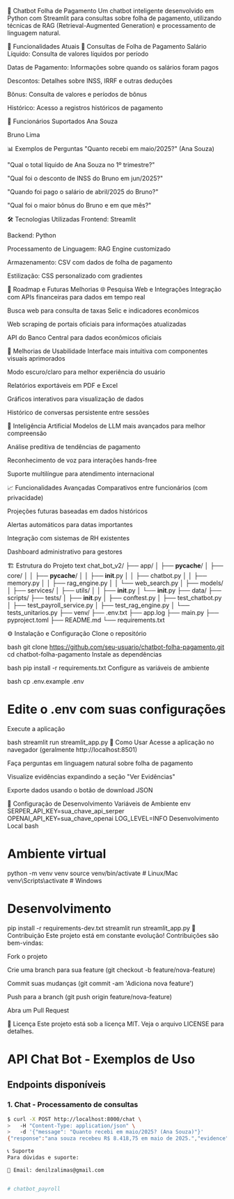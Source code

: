 🤖 Chatbot Folha de Pagamento
Um chatbot inteligente desenvolvido em Python com Streamlit para consultas sobre folha de pagamento, utilizando técnicas de RAG (Retrieval-Augmented Generation) e processamento de linguagem natural.

🚀 Funcionalidades Atuais
💼 Consultas de Folha de Pagamento
Salário Líquido: Consulta de valores líquidos por período

Datas de Pagamento: Informações sobre quando os salários foram pagos

Descontos: Detalhes sobre INSS, IRRF e outras deduções

Bônus: Consulta de valores e períodos de bônus

Histórico: Acesso a registros históricos de pagamento

👥 Funcionários Suportados
Ana Souza

Bruno Lima

📊 Exemplos de Perguntas
"Quanto recebi em maio/2025?" (Ana Souza)

"Qual o total líquido de Ana Souza no 1º trimestre?"

"Qual foi o desconto de INSS do Bruno em jun/2025?"

"Quando foi pago o salário de abril/2025 do Bruno?"

"Qual foi o maior bônus do Bruno e em que mês?"

🛠️ Tecnologias Utilizadas
Frontend: Streamlit

Backend: Python

Processamento de Linguagem: RAG Engine customizado

Armazenamento: CSV com dados de folha de pagamento

Estilização: CSS personalizado com gradientes

🔮 Roadmap e Futuras Melhorias
🌐 Pesquisa Web e Integrações
Integração com APIs financeiras para dados em tempo real

Busca web para consulta de taxas Selic e indicadores econômicos

Web scraping de portais oficiais para informações atualizadas

API do Banco Central para dados econômicos oficiais

🎨 Melhorias de Usabilidade
Interface mais intuitiva com componentes visuais aprimorados

Modo escuro/claro para melhor experiência do usuário

Relatórios exportáveis em PDF e Excel

Gráficos interativos para visualização de dados

Histórico de conversas persistente entre sessões

🤖 Inteligência Artificial
Modelos de LLM mais avançados para melhor compreensão

Análise preditiva de tendências de pagamento

Reconhecimento de voz para interações hands-free

Suporte multilíngue para atendimento internacional

📈 Funcionalidades Avançadas
Comparativos entre funcionários (com privacidade)

Projeções futuras baseadas em dados históricos

Alertas automáticos para datas importantes

Integração com sistemas de RH existentes

Dashboard administrativo para gestores

🏗️ Estrutura do Projeto
text
chat_bot_v2/
├── app/
│   ├── __pycache__/
│   ├── core/
│   │   ├── __pycache__/
│   │   ├── __init__.py
│   │   ├── chatbot.py
│   │   ├── memory.py
│   │   ├── rag_engine.py
│   │   └── web_search.py
│   ├── models/
│   ├── services/
│   ├── utils/
│   │   ├── __init__.py
│   └── __init__.py
├── data/
├── scripts/
├── tests/
│   ├── __init__.py
│   ├── conftest.py
│   ├── test_chatbot.py
│   ├── test_payroll_service.py
│   ├── test_rag_engine.py
│   └── tests_unitarios.py
├── venv/
├── .env.txt
├── app.log
├── main.py
├── pyproject.toml
├── README.md
└── requirements.txt

⚙️ Instalação e Configuração
Clone o repositório

bash
git clone https://github.com/seu-usuario/chatbot-folha-pagamento.git
cd chatbot-folha-pagamento
Instale as dependências

bash
pip install -r requirements.txt
Configure as variáveis de ambiente

bash
cp .env.example .env
# Edite o .env com suas configurações
Execute a aplicação

bash
streamlit run streamlit_app.py
🎯 Como Usar
Acesse a aplicação no navegador (geralmente http://localhost:8501)

Faça perguntas em linguagem natural sobre folha de pagamento

Visualize evidências expandindo a seção "Ver Evidências"

Exporte dados usando o botão de download JSON

🔧 Configuração de Desenvolvimento
Variáveis de Ambiente
env
SERPER_API_KEY=sua_chave_api_serper
OPENAI_API_KEY=sua_chave_openai
LOG_LEVEL=INFO
Desenvolvimento Local
bash
# Ambiente virtual
python -m venv venv
source venv/bin/activate  # Linux/Mac
venv\Scripts\activate     # Windows

# Desenvolvimento
pip install -r requirements-dev.txt
streamlit run streamlit_app.py
🤝 Contribuição
Este projeto está em constante evolução! Contribuições são bem-vindas:

Fork o projeto

Crie uma branch para sua feature (git checkout -b feature/nova-feature)

Commit suas mudanças (git commit -am 'Adiciona nova feature')

Push para a branch (git push origin feature/nova-feature)

Abra um Pull Request

📝 Licença
Este projeto está sob a licença MIT. Veja o arquivo LICENSE para detalhes.

# API Chat Bot - Exemplos de Uso

## Endpoints disponíveis

### 1. Chat - Processamento de consultas
```bash
$ curl -X POST http://localhost:8000/chat \
>   -H "Content-Type: application/json" \
>   -d '{"message": "Quanto recebi em maio/2025? (Ana Souza)"}'
{"response":"ana souza recebeu R$ 8.418,75 em maio de 2025.","evidence":[{"employee_id":"E001","name":"Ana Souza","competency":"2025-05","net_pay":8418.75,"payment_date":"2025-05-28","base_salary":8000.0,"bonus":1200.0,"deductions_inss":880.0,"deductions_irrf":551.25}],"sources":["payroll.csv"],"conversation_id":"default"}(venv) 

📞 Suporte
Para dúvidas e suporte:

📧 Email: denilzalimas@gmail.com


# chatbot_payroll
